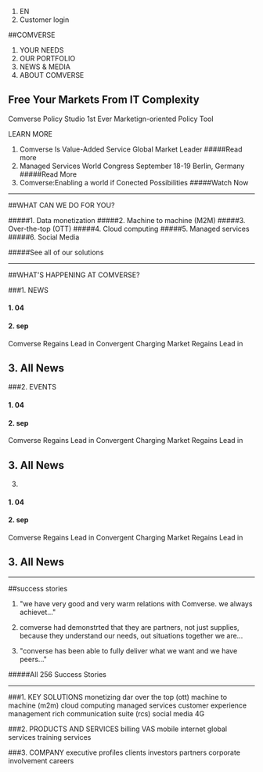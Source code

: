 1. EN
2. Customer login

##COMVERSE 

1. YOUR NEEDS
2. OUR PORTFOLIO
3. NEWS & MEDIA
4. ABOUT COMVERSE

## Free Your Markets From IT Complexity
Comverse Policy Studio
1st Ever Marketign-oriented Policy Tool

LEARN MORE

1. Comverse Is Value-Added Service Global Market Leader
#####Read more
2. Managed Services World Congress September 18-19 Berlin, Germany
#####Read More
3. Comverse:Enabling a world if Conected Possibilities
#####Watch Now

---

##WHAT CAN WE DO FOR YOU?

#####1. Data monetization
#####2. Machine to machine (M2M)
#####3. Over-the-top (OTT)
#####4. Cloud computing
#####5. Managed services
#####6. Social Media

#####See all of our solutions

---

##WHAT'S HAPPENING AT COMVERSE?

###1. NEWS
####  1. 04
####  2. sep
Comverse Regains Lead in Convergent Charging Market Regains Lead in
##  3. All News

###2. EVENTS
####  1. 04
####  2. sep
Comverse Regains Lead in Convergent Charging Market Regains Lead in
##  3. All News

3.
####  1. 04
####  2. sep
Comverse Regains Lead in Convergent Charging Market Regains Lead in
##  3. All News

---

##success stories

1. "we have very good and very warm relations with Comverse. we always achievet..."

2. comverse had demonstrted that they are partners, not just supplies, because they understand our needs, out situations together we are...

3. "converse has been able to fully deliver what we want and we have peers..."

#####All 256 Success Stories

---

###1. KEY SOLUTIONS
monetizing dar
over the top (ott)
machine to machine (m2m)
cloud computing
managed services
customer experience management
rich communication suite (rcs)
social media
4G

###2. PRODUCTS AND SERVICES
billing
VAS
mobile internet
global services
training  services

###3. COMPANY
executive profiles
clients
investors
partners
corporate involvement
careers




















